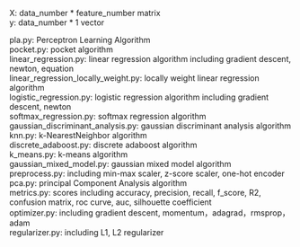 X: data_number * feature_number matrix<br>
y: data_number * 1 vector<br>

pla.py: Perceptron Learning Algorithm<br>
pocket.py: pocket algorithm<br>
linear_regression.py: linear regression algorithm including gradient descent, newton, equation<br>
linear_regression_locally_weight.py: locally weight linear regression algorithm<br>
logistic_regression.py: logistic regression algorithm including gradient descent, newton<br>
softmax_regression.py: softmax regression algorithm<br>
gaussian_discriminant_analysis.py: gaussian discriminant analysis algorithm<br>
knn.py: k-NearestNeighbor algorithm<br>
discrete_adaboost.py: discrete adaboost algorithm<br>
k_means.py: k-means algorithm<br>
gaussian_mixed_model.py: gaussian mixed model algorithm<br>
preprocess.py: including min-max scaler, z-score scaler, one-hot encoder<br>
pca.py: principal Component Analysis algorithm<br>
metrics.py: scores including accuracy, precision, recall, f_score, R2, confusion matrix, roc curve, auc, silhouette coefficient<br>
optimizer.py: including gradient descent, momentum，adagrad，rmsprop，adam<br>
regularizer.py: including L1, L2 regularizer
